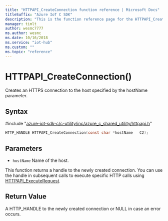 ```yaml
---                             
title: "HTTPAPI_CreateConnection function reference | Microsoft Docs" 
titleSuffix: "Azure IoT C SDK"            
description: "This is the function reference page for the HTTPAPI_CreateConnection() function in the Azure IoT C SDK. This SDK is used with Azure IoT Hub and Azure IoT Hub Device Provisioning Service"            
manager: timlt                 
author: wesmc7777              
ms.author: wesmc               
ms.date: 10/16/2018                    
ms.service: "iot-hub"             
ms.custom: ""                
ms.topic: "reference"        
---                            
```


# HTTPAPI_CreateConnection()

Creates an HTTPS connection to the host specified by the hostName parameter.

## Syntax

\#include "[azure-iot-sdk-c/c-utility/inc/azure_c_shared_utility/httpapi.h](../httpapi-h.md)"  
```C
HTTP_HANDLE HTTPAPI_CreateConnection(const char *hostName   C2);
```

## Parameters
* `hostName` Name of the host.

This function returns a handle to the newly created connection. You can use the handle in subsequent calls to execute specific HTTP calls using [HTTPAPI_ExecuteRequest](../httpapi-h/httpapi-executerequest.md).

## Return Value
A HTTP_HANDLE to the newly created connection or NULL in case an error occurs.

